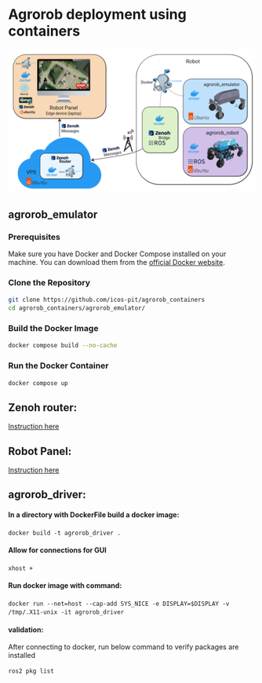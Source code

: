 # Agrorob deployment using containers 
![ICOS UC1 Alpha validation strategy](description.png)
## agrorob_emulator 


### Prerequisites

Make sure you have Docker and Docker Compose installed on your machine. You can download them from the [official Docker website](https://www.docker.com/get-started).

### Clone the Repository

```bash
git clone https://github.com/icos-pit/agrorob_containers
cd agrorob_containers/agrorob_emulator/

```

### Build the Docker Image

```bash
docker compose build --no-cache

```

### Run the Docker Container

```bash
docker compose up

```

## Zenoh router:

[Instruction here](cloud_zenoh_router/README.md)

## Robot Panel:

[Instruction here]()


## agrorob_driver:

#### In a directory with DockerFile build a docker image:

```docker build -t agrorob_driver .```


#### Allow for connections for GUI

```xhost +``` 

#### Run docker image with command:

```docker run --net=host --cap-add SYS_NICE -e DISPLAY=$DISPLAY -v /tmp/.X11-unix -it agrorob_driver```


#### validation:
After connecting to docker, run below command to verify packages are installed

```ros2 pkg list ```


